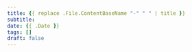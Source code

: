 ```yaml
---
title: {{ replace .File.ContentBaseName "-" " " | title }}
subtitle: 
date: {{ .Date }}
tags: []
draft: false
---
```


<!--more-->
